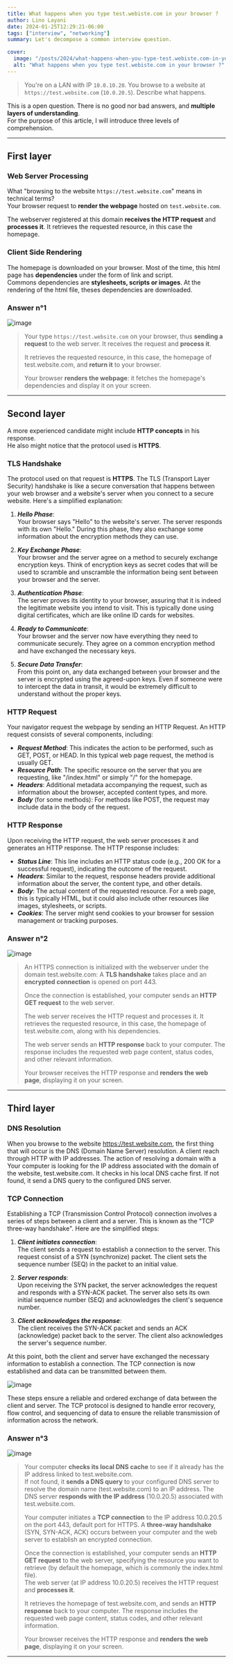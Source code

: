 ```yaml
---
title: What happens when you type test.webiste.com in your browser ?
author: Lino Layani
date: 2024-01-25T12:29:21-06:00
tags: ["interview", "networking"]
summary: Let's decompose a common interview question.

cover:
  image: "/posts/2024/what-happens-when-you-type-test.webiste.com-in-your-browser/images/thumbnail.jpg"
  alt: "What happens when you type test.webiste.com in your browser ?"
---
```


> You're on a LAN with IP `10.0.10.20`. You browse to a website at `https://test.website.com` (`10.0.20.5`). Describe what happens.

This is a open question. There is no good nor bad answers, and **multiple layers of understanding**.  
For the purpose of this article, I will introduce three levels of comprehension.

---

## First layer

### Web Server Processing

What "browsing to the website `https://test.website.com`" means in technical terms?  
Your browser request to **render the webpage** hosted on `test.website.com`.

The webserver registered at this domain **receives the HTTP request** and **processes it**. It retrieves the requested resource, in this case the homepage.

### Client Side Rendering

The homepage is downloaded on your browser. Most of the time, this html page has **dependencies** under the form of link and script.  
Commons dependencies are **stylesheets, scripts or images**. At the rendering of the html file, theses dependencies are downloaded.

### Answer n°1

![image](./images/answer-1.png#center)

> Your type `https://test.website.com` on your browser, thus **sending a request** to the web server. It receives the request and **process it**.
>
> It retrieves the requested resource, in this case, the homepage of test.website.com, and **return it** to your browser.
>
> Your browser **renders the webpage**: it fetches the homepage's dependencies and display it on your screen.

---

## Second layer

A more experienced candidate might include **HTTP concepts** in his response.  
He also might notice that the protocol used is **HTTPS**.

### TLS Handshake

The protocol used on that request is **HTTPS**. The TLS (Transport Layer Security) handshake is like a secure conversation that happens between your web browser and a website's server when you connect to a secure website. Here's a simplified explanation:

1. **_Hello Phase_**:  
   Your browser says "Hello" to the website's server.
   The server responds with its own "Hello."
   During this phase, they also exchange some information about the encryption methods they can use.

2. **_Key Exchange Phase_**:  
   Your browser and the server agree on a method to securely exchange encryption keys.
   Think of encryption keys as secret codes that will be used to scramble and unscramble the information being sent between your browser and the server.

3. **_Authentication Phase_**:  
   The server proves its identity to your browser, assuring that it is indeed the legitimate website you intend to visit.
   This is typically done using digital certificates, which are like online ID cards for websites.

4. **_Ready to Communicate_**:  
   Your browser and the server now have everything they need to communicate securely.
   They agree on a common encryption method and have exchanged the necessary keys.

5. **_Secure Data Transfer_**:  
   From this point on, any data exchanged between your browser and the server is encrypted using the agreed-upon keys.
   Even if someone were to intercept the data in transit, it would be extremely difficult to understand without the proper keys.

### HTTP Request

Your navigator request the webpage by sending an HTTP Request. An HTTP request consists of several components, including:

- **_Request Method_**: This indicates the action to be performed, such as GET, POST, or HEAD. In this typical web page request, the method is usually GET.
- **_Resource Path_**: The specific resource on the server that you are requesting, like "/index.html" or simply "/" for the homepage.
- **_Headers_**: Additional metadata accompanying the request, such as information about the browser, accepted content types, and more.
- **_Body_** (for some methods): For methods like POST, the request may include data in the body of the request.

### HTTP Response

Upon receiving the HTTP request, the web server processes it and generates an HTTP response. The HTTP response includes:

- **_Status Line_**: This line includes an HTTP status code (e.g., 200 OK for a successful request), indicating the outcome of the request.
- **_Headers_**: Similar to the request, response headers provide additional information about the server, the content type, and other details.
- **_Body_**: The actual content of the requested resource. For a web page, this is typically HTML, but it could also include other resources like images, stylesheets, or scripts.
- **_Cookies_**: The server might send cookies to your browser for session management or tracking purposes.

### Answer n°2

![image](./images/answer-2.png#center)

> An HTTPS connection is initialized with the webserver under the domain test.website.com: A **TLS handshake** takes place and an **encrypted connection** is opened on port 443.
>
> Once the connection is established, your computer sends an **HTTP GET request** to the web server.
>
> The web server receives the HTTP request and processes it. It retrieves the requested resource, in this case, the homepage of test.website.com, along with his dependencies.
>
> The web server sends an **HTTP response** back to your computer. The response includes the requested web page content, status codes, and other relevant information.
>
> Your browser receives the HTTP response and **renders the web page**, displaying it on your screen.

---

## Third layer

### DNS Resolution

When you browse to the website https://test.website.com, the first thing that will occur is the DNS (Domain Name Server) resolution. A client reach through HTTP with IP addresses. The action of resolving a domain with a
Your computer is looking for the IP address associated with the domain of the website, test.website.com. It checks in his local DNS cache first. If not found, it send a DNS query to the configured DNS server.

### TCP Connection

Establishing a TCP (Transmission Control Protocol) connection involves a series of steps between a client and a server. This is known as the "TCP three-way handshake". Here are the simplified steps:

1. **_Client initiates connection_**:  
   The client sends a request to establish a connection to the server. This request consist of a SYN (synchronize) packet.
   The client sets the sequence number (SEQ) in the packet to an initial value.

2. **_Server responds_**:  
   Upon receiving the SYN packet, the server acknowledges the request and responds with a SYN-ACK packet.
   The server also sets its own initial sequence number (SEQ) and acknowledges the client's sequence number.

3. **_Client acknowledges the response_**:  
   The client receives the SYN-ACK packet and sends an ACK (acknowledge) packet back to the server.
   The client also acknowledges the server's sequence number.

At this point, both the client and server have exchanged the necessary information to establish a connection. The TCP connection is now established and data can be transmitted between them.

![image](./images/tcp-handshake.png#center)

These steps ensure a reliable and ordered exchange of data between the client and server. The TCP protocol is designed to handle error recovery, flow control, and sequencing of data to ensure the reliable transmission of information across the network.

### Answer n°3

![image](./images/answer-3.png#center)

> Your computer **checks its local DNS cache** to see if it already has the IP address linked to test.website.com.  
> If not found, it **sends a DNS query** to your configured DNS server to resolve the domain name (test.website.com) to an IP address. The DNS server **responds with the IP address** (10.0.20.5) associated with test.website.com.
>
> Your computer initiates a **TCP connection** to the IP address 10.0.20.5 on the port 443, default port for HTTPS. A **three-way handshake** (SYN, SYN-ACK, ACK) occurs between your computer and the web server to establish an encrypted connection.
>
> Once the connection is established, your computer sends an **HTTP GET request** to the web server, specifying the resource you want to retrieve (by default the homepage, which is commonly the index.html file).  
> The web server (at IP address 10.0.20.5) receives the HTTP request and **processes it**.
>
> It retrieves the homepage of test.website.com, and sends an **HTTP response** back to your computer. The response includes the requested web page content, status codes, and other relevant information.
>
> Your browser receives the HTTP response and **renders the web page**, displaying it on your screen.

---
